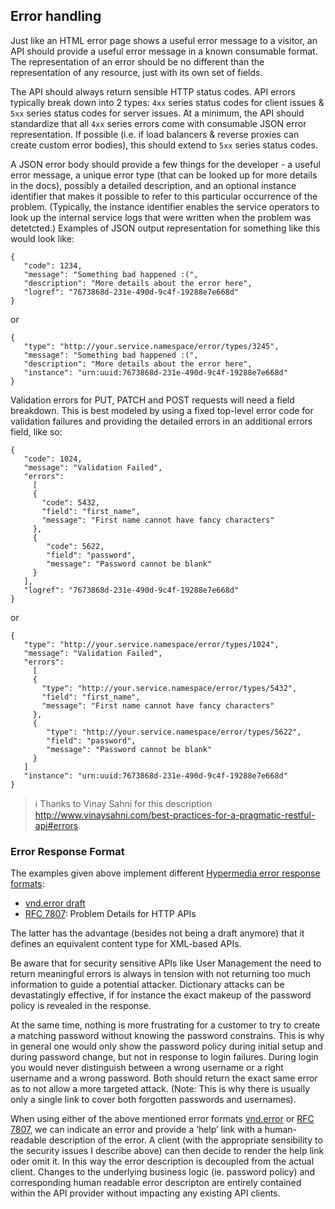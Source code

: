 ## Error handling

Just like an HTML error page shows a useful error message to a visitor, an API should provide a useful error message in a known consumable format. The representation of an error should be no different than the representation of any resource, just with its own set of fields.

The API should always return sensible HTTP status codes.  API errors typically break down into 2 types: `4xx` series status codes for client issues & `5xx` series status codes for server issues. At a minimum, the API should standardize that all `4xx` series errors come with consumable JSON error representation. If possible (i.e. if load balancers & reverse proxies can create custom error bodies), this should extend to `5xx` series status codes.

A JSON error body should provide a few things for the developer - a useful error message, a unique error type (that can be looked up for more details in the docs), possibly a detailed description, and an optional instance identifier that makes it possible to refer to this particular occurrence of the problem. (Typically, the instance identifier enables the service operators to look up the internal service logs that were written when the problem was detetcted.) Examples of JSON output representation for something like this would look like:

	{   
	   "code": 1234,   
	   "message": "Something bad happened :(",
	   "description": "More details about the error here",
	   "logref": "7673868d-231e-490d-9c4f-19288e7e668d"
	}

or

	{  
	   "type": "http://your.service.namespace/error/types/3245",
	   "message": "Something bad happened :(",
	   "description": "More details about the error here",
	   "instance": "urn:uuid:7673868d-231e-490d-9c4f-19288e7e668d"
	}


Validation errors for PUT, PATCH and POST requests will need a field breakdown. This is best modeled by using a fixed top-level error code for validation failures and providing the detailed errors in an additional errors field, like so:

	{   
	   "code": 1024,
	   "message": "Validation Failed",
	   "errors":
		 [
	     {
	       "code": 5432,
	       "field": "first_name",
	       "message": "First name cannot have fancy characters"
	     },
	     {
	        "code": 5622,
	        "field": "password",
	        "message": "Password cannot be blank"
	     }
	   ],
	   "logref": "7673868d-231e-490d-9c4f-19288e7e668d"
	}

or

	{  
	   "type": "http://your.service.namespace/error/types/1024",
	   "message": "Validation Failed",
	   "errors":
		 [
	     {
	       "type": "http://your.service.namespace/error/types/5432",
	       "field": "first_name",
	       "message": "First name cannot have fancy characters"
	     },
	     {
	        "type": "http://your.service.namespace/error/types/5622",
	        "field": "password",
	        "message": "Password cannot be blank"
	     }
	   ]
	   "instance": "urn:uuid:7673868d-231e-490d-9c4f-19288e7e668d"
	}

> :information_source: Thanks to Vinay Sahni for this description http://www.vinaysahni.com/best-practices-for-a-pragmatic-restful-api#errors.

### Error Response Format

The examples given above implement different [Hypermedia error response formats](http://nocarrier.co.uk/the-error-hypermedia-type/):

* [vnd.error draft](https://github.com/blongden/vnd.error)
* [RFC 7807](https://tools.ietf.org/html/rfc7807): Problem Details for HTTP APIs

The latter has the advantage (besides not being a draft anymore) that it defines an equivalent content type for XML-based APIs.

Be aware that for security sensitive APIs like User Management the need to return meaningful errors is always in tension with not returning too much information to guide a potential attacker. Dictionary attacks can be devastatingly effective, if for instance the exact makeup of the password policy is revealed in the response.

At the same time, nothing is more frustrating for a customer to try to create a matching password without knowing the password constrains. This is why in general one would only show the password policy during initial setup and during password change, but not in response to login failures. During login you would never distinguish between a wrong username or a right username and a wrong password. Both should return the exact same error as to not allow a more targeted attack. (Note: This is why there is usually only a single link to cover both forgotten passwords and usernames).

When using either of the above mentioned error formats [vnd.error](https://github.com/blongden/vnd.error) or [RFC 7807](https://tools.ietf.org/html/rfc7807), we can indicate an error and provide a ‘help’ link with a human-readable description of the error. A client (with the appropriate sensibility to the security issues I describe above) can then decide to render the help link oder omit it. In this way the error description is decoupled from the actual client. Changes to the underlying  business logic (ie. password policy) and corresponding human readable error descripton are entirely contained within the API provider without impacting any existing API clients.
